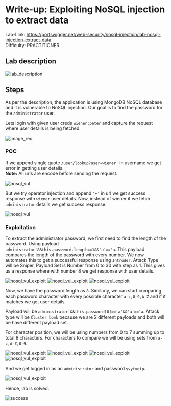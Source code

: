 # Write-up: Exploiting NoSQL injection to extract data

Lab-Link: <https://portswigger.net/web-security/nosql-injection/lab-nosql-injection-extract-data>  
Difficulty: PRACTITIONER  
  

## Lab description

![lab_description](img/1.png)

## Steps

As per the description, the application is using MongoDB NoSQL database and it is vulnerable to NoSQL injection. Our goal is to find the password for the `administrator` user.

Lets login with given user creds `wiener:peter` and capture the request where user details is being fetched.

![image_req](img/2.png)

### POC

If we append single quote `/user/lookup?user=wiener'` in username we get error in getting user details.\
**Note:** All urls are encode before sending the request.

![nosql_vul](img/3.png)

But we try operator injection and append `'+'` in url we get success response with `wiener` user details. Now, instead of wiener if we fetch `administrator` details we get success response.

![nosql_vul](img/4.png)

### Exploitation

To extract the administrator password, we first need to find the length of the password. Using payload `administrator'&&this.password.length==1&&'a'=='a`. This payload compares the length of the password with every number. We now automates this to get a successful response using `Intruder`.
Attack Type will be Sniper, Payload Set is Number from 0 to 30 with step as 1. This gives us a response where with number 8 we get response with user details.

![nosql_vul_exploit](img/5.png)
![nosql_vul_exploit](img/6.png)
![nosql_vul_exploit](img/7.png)

Now, we have the password length as `8`. Similarly, we can start comparing each password character with every possible character `a-z,0-9,A-Z` and if it matches we get user details.

Payload will be `administrator'&&this.password[0]=='a'&&'a'=='a`. Attack type will be `Cluster bomb` because we are 2 different payloads and both will be have different payload set.

For character position, we will be using numbers from 0 to 7 summing up to total 8 characters. For characters to compare we will be using sets from `a-z,A-Z,0-9`.

![nosql_vul_exploit](img/8.png)
![nosql_vul_exploit](img/9.png)
![nosql_vul_exploit](img/10.png)
![nosql_vul_exploit](img/11.png)


And we get logged in as an `administrator` and password `yvytxqtp`.

![nosql_vul_exploit](img/12.png)

Hence, lab is solved.

![success](img/13.png)

